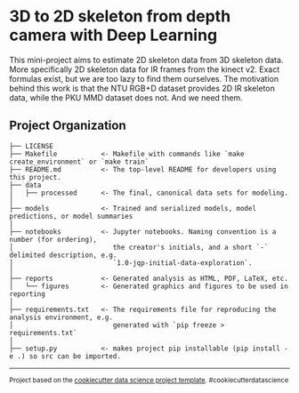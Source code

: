 3D to 2D skeleton from depth camera with Deep Learning
==============================

This mini-project aims to estimate 2D skeleton data from 3D skeleton data. More specifically 2D skeleton data for IR frames from the kinect v2. Exact formulas exist, but we are too lazy to find them ourselves. The motivation behind this work is that the NTU RGB+D dataset provides 2D IR skeleton data, while the PKU MMD dataset does not. And we need them.

Project Organization
------------

    ├── LICENSE
    ├── Makefile           <- Makefile with commands like `make create_environment` or `make train`
    ├── README.md          <- The top-level README for developers using this project.
    ├── data
    │   ├── processed      <- The final, canonical data sets for modeling.
    │
    ├── models             <- Trained and serialized models, model predictions, or model summaries
    │
    ├── notebooks          <- Jupyter notebooks. Naming convention is a number (for ordering),
    │                         the creator's initials, and a short `-` delimited description, e.g.
    │                         `1.0-jqp-initial-data-exploration`.
    │
    ├── reports            <- Generated analysis as HTML, PDF, LaTeX, etc.
    │   └── figures        <- Generated graphics and figures to be used in reporting
    │
    ├── requirements.txt   <- The requirements file for reproducing the analysis environment, e.g.
    │                         generated with `pip freeze > requirements.txt`
    │
    ├── setup.py           <- makes project pip installable (pip install -e .) so src can be imported.


--------

<p><small>Project based on the <a target="_blank" href="https://drivendata.github.io/cookiecutter-data-science/">cookiecutter data science project template</a>. #cookiecutterdatascience</small></p>
